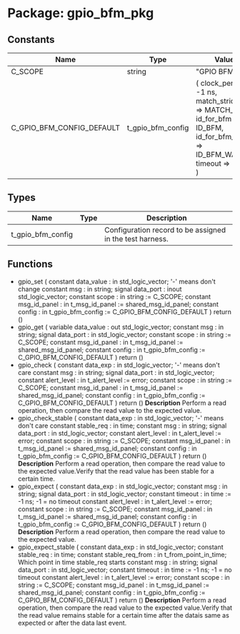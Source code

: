 # Package: gpio_bfm_pkg
## Constants
| Name                      | Type              | Value                                                                                                                                                                         | Description                                 |
| ------------------------- | ----------------- | ----------------------------------------------------------------------------------------------------------------------------------------------------------------------------- | ------------------------------------------- |
| C_SCOPE                   | string            |  "GPIO BFM"                                                                                                                                                                   |                                             |
| C_GPIO_BFM_CONFIG_DEFAULT | t_gpio_bfm_config |  (     clock_period     => -1 ns,     match_strictness => MATCH_STD,     id_for_bfm       => ID_BFM,     id_for_bfm_wait  => ID_BFM_WAIT,     timeout          => -1 ns     ) | Define the default value for the BFM config |
## Types
| Name              | Type | Description                                              |
| ----------------- | ---- | -------------------------------------------------------- |
| t_gpio_bfm_config |      | Configuration record to be assigned in the test harness. |
## Functions
- gpio_set <font id="function_arguments">(    constant data_value   : in    std_logic_vector;   '-' means don't change
    constant msg          : in    string;
    signal data_port      : inout std_logic_vector;
    constant scope        : in    string            := C_SCOPE;
    constant msg_id_panel : in    t_msg_id_panel    := shared_msg_id_panel;
    constant config       : in    t_gpio_bfm_config := C_GPIO_BFM_CONFIG_DEFAULT
    )</font> <font id="function_return">return ()</font>
- gpio_get <font id="function_arguments">(    variable data_value   : out std_logic_vector;
    constant msg          : in  string;
    signal data_port      : in  std_logic_vector;
    constant scope        : in  string            := C_SCOPE;
    constant msg_id_panel : in  t_msg_id_panel    := shared_msg_id_panel;
    constant config       : in  t_gpio_bfm_config := C_GPIO_BFM_CONFIG_DEFAULT
    )</font> <font id="function_return">return ()</font>
- gpio_check <font id="function_arguments">(    constant data_exp     : in std_logic_vector;   '-' means don't care
    constant msg          : in string;
    signal data_port      : in std_logic_vector;
    constant alert_level  : in t_alert_level     := error;
    constant scope        : in string            := C_SCOPE;
    constant msg_id_panel : in t_msg_id_panel    := shared_msg_id_panel;
    constant config       : in t_gpio_bfm_config := C_GPIO_BFM_CONFIG_DEFAULT
    )</font> <font id="function_return">return ()</font>
**Description**
Perform a read operation, then compare the read value to the expected value.
- gpio_check_stable <font id="function_arguments">(    constant data_exp     : in std_logic_vector;   '-' means don't care
    constant stable_req   : in time;
    constant msg          : in string;
    signal data_port      : in std_logic_vector;
    constant alert_level  : in t_alert_level     := error;
    constant scope        : in string            := C_SCOPE;
    constant msg_id_panel : in t_msg_id_panel    := shared_msg_id_panel;
    constant config       : in t_gpio_bfm_config := C_GPIO_BFM_CONFIG_DEFAULT
    )</font> <font id="function_return">return ()</font>
**Description**
Perform a read operation, then compare the read value to the expected value.Verify that the read value has been stable for a certain time.
- gpio_expect <font id="function_arguments">(    constant data_exp     : in std_logic_vector;
    constant msg          : in string;
    signal data_port      : in std_logic_vector;
    constant timeout      : in time              := -1 ns;   -1 = no timeout
    constant alert_level  : in t_alert_level     := error;
    constant scope        : in string            := C_SCOPE;
    constant msg_id_panel : in t_msg_id_panel    := shared_msg_id_panel;
    constant config       : in t_gpio_bfm_config := C_GPIO_BFM_CONFIG_DEFAULT
    )</font> <font id="function_return">return ()</font>
**Description**
Perform a read operation, then compare the read value to the expected value.
- gpio_expect_stable <font id="function_arguments">(    constant data_exp        : in std_logic_vector;
    constant stable_req      : in time;
    constant stable_req_from : in t_from_point_in_time;   Which point in time stable_req starts
    constant msg             : in string;
    signal data_port         : in std_logic_vector;
    constant timeout         : in time              := -1 ns;   -1 = no timeout
    constant alert_level     : in t_alert_level     := error;
    constant scope           : in string            := C_SCOPE;
    constant msg_id_panel    : in t_msg_id_panel    := shared_msg_id_panel;
    constant config          : in t_gpio_bfm_config := C_GPIO_BFM_CONFIG_DEFAULT
    )</font> <font id="function_return">return ()</font>
**Description**
Perform a read operation, then compare the read value to the expected value.Verify that the read value remains stable for a certain time after the datais same as expected or after the data last event.
